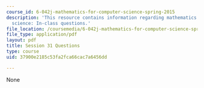 ```yaml
---
course_id: 6-042j-mathematics-for-computer-science-spring-2015
description: 'This resource contains information regarding mathematics for computer
  science: In-class questions.'
file_location: /coursemedia/6-042j-mathematics-for-computer-science-spring-2015/37900e2185c53fa2fca66cac7a6456dd_MIT6_042JS15_cp31.pdf
file_type: application/pdf
layout: pdf
title: Session 31 Questions
type: course
uid: 37900e2185c53fa2fca66cac7a6456dd

---
```

None